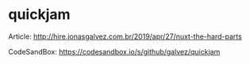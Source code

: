 # quickjam

Article:  http://hire.jonasgalvez.com.br/2019/apr/27/nuxt-the-hard-parts

CodeSandBox: https://codesandbox.io/s/github/galvez/quickjam
